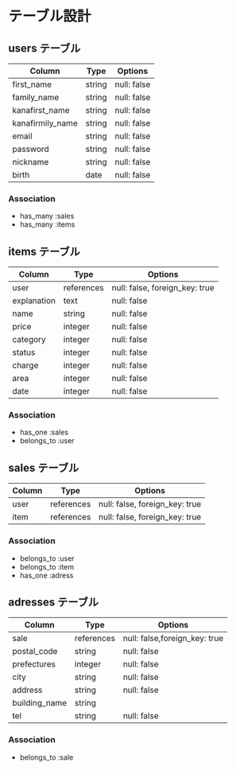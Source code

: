 # テーブル設計
## users テーブル

| Column           | Type    | Options     |
| ---------------- | ------- | ----------- |
| first_name       | string  | null: false |
| family_name      | string  | null: false |
| kanafirst_name   | string  | null: false |
| kanafirmily_name | string  | null: false |
| email            | string  | null: false |
| password         | string  | null: false |
| nickname         | string  | null: false |
| birth            | date    | null: false |

### Association

- has_many :sales
- has_many :items

## items テーブル

| Column      | Type       | Options                        |
| ----------- | ---------- | ------------------------------ |
| user        | references | null: false, foreign_key: true |
| explanation | text       | null: false                    |
| name        | string     | null: false                    |  
| price       | integer    | null: false                    |   
| category    | integer    | null: false                    | 
| status      | integer    | null: false                    | 
| charge      | integer    | null: false                    | 
| area        | integer    | null: false                    | 
| date        | integer    | null: false                    | 

### Association

- has_one :sales
- belongs_to :user

## sales テーブル

| Column | Type       | Options                        |
| ------ | ---------- | ------------------------------ |
| user   | references | null: false, foreign_key: true |
| item   | references | null: false, foreign_key: true |

### Association

- belongs_to :user
- belongs_to :item
- has_one :adress

## adresses テーブル

| Column        | Type       | Options                       |
| ------------- | ---------- | ----------------------------- |
| sale          | references | null: false,foreign_key: true |
| postal_code   | string     | null: false                   |
| prefectures   | integer    | null: false                   |
| city          | string     | null: false                   |
| address       | string     | null: false                   |
| building_name | string     |                               |
| tel           | string     | null: false                   |

### Association

- belongs_to :sale